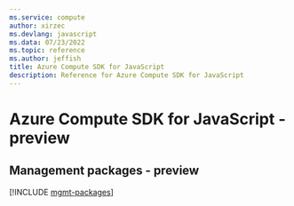 ```yaml
---
ms.service: compute
author: xirzec
ms.devlang: javascript
ms.data: 07/23/2022
ms.topic: reference
ms.author: jeffish
title: Azure Compute SDK for JavaScript
description: Reference for Azure Compute SDK for JavaScript
---
```

# Azure Compute SDK for JavaScript - preview

## Management packages - preview
[!INCLUDE [mgmt-packages](compute-mgmt-index.md)]